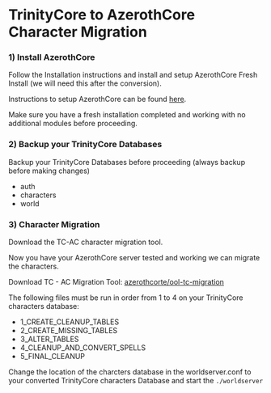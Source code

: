 # TrinityCore to AzerothCore Character Migration

### 1) Install AzerothCore  

Follow the Installation instructions and install and setup AzerothCore Fresh Install (we will need this after the conversion).

Instructions to setup AzerothCore can be found [here](http://www.azerothcore.org/wiki/Installation).

Make sure you have a fresh installation completed and working with no additional modules before proceeding. 

### 2) Backup your TrinityCore Databases

Backup your TrinityCore Databases before proceeding (always backup before making changes)
- auth
- characters
- world

### 3) Character Migration

Download the TC-AC character migration tool.

Now you have your AzerothCore server tested and working we can migrate the characters.

Download TC - AC Migration Tool:  [azerothcorte/ool-tc-migration](https://github.com/azerothcore/tool-tc-migration)

The following files must be run in order from 1 to 4 on your TrinityCore characters database:

- 1_CREATE_CLEANUP_TABLES
- 2_CREATE_MISSING_TABLES
- 3_ALTER_TABLES
- 4_CLEANUP_AND_CONVERT_SPELLS
- 5_FINAL_CLEANUP

Change the location of the charcters database in the worldserver.conf to your converted TrinityCore characters Database
and start the `./worldserver`



